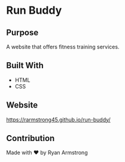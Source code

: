 # Run Buddy

## Purpose
A website that offers fitness training services.

## Built With
* HTML
* CSS

## Website
https://rarmstrong45.github.io/run-buddy/

## Contribution
Made with ❤️ by Ryan Armstrong
